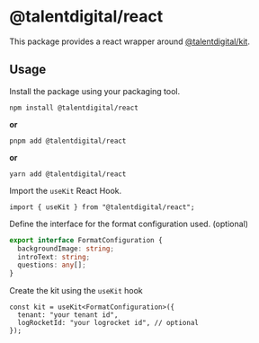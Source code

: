 # @talentdigital/react

This package provides a react wrapper around [@talentdigital/kit](/packages/kit/).

## Usage

Install the package using your packaging tool.

```
npm install @talentdigital/react
```

**or**

```
pnpm add @talentdigital/react
```

**or**

```
yarn add @talentdigital/react
```

Import the `useKit` React Hook.

```tsx
import { useKit } from "@talentdigital/react";
```

Define the interface for the format configuration used. (optional)

```ts
export interface FormatConfiguration {
  backgroundImage: string;
  introText: string;
  questions: any[];
}
```

Create the kit using the `useKit` hook

```tsx
const kit = useKit<FormatConfiguration>({
  tenant: "your tenant id",
  logRocketId: "your logrocket id", // optional
});
```

